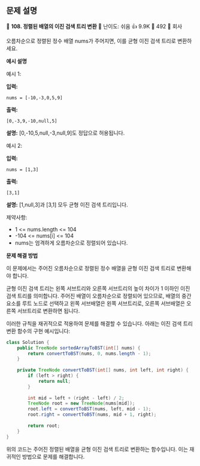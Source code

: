 ## 문제 설명
📌 **108. 정렬된 배열의 이진 검색 트리 변환**
🌟 난이도: 쉬움
👍 9.9K
💬 492
🏢 회사

오름차순으로 정렬된 정수 배열 nums가 주어지면, 이를 균형 이진 검색 트리로 변환하세요.

**예시 설명**

예시 1:

**입력:**
```plaintext
nums = [-10,-3,0,5,9]
```

**출력:**
```plaintext
[0,-3,9,-10,null,5]
```

**설명:**
[0,-10,5,null,-3,null,9]도 정답으로 허용됩니다.

예시 2:

**입력:**
```plaintext
nums = [1,3]
```

**출력:**
```plaintext
[3,1]
```

**설명:**
[1,null,3]과 [3,1] 모두 균형 이진 검색 트리입니다.

제약사항:

- 1 <= nums.length <= 104
- -104 <= nums[i] <= 104
- nums는 엄격하게 오름차순으로 정렬되어 있습니다.

**문제 해결 방법**

이 문제에서는 주어진 오름차순으로 정렬된 정수 배열을 균형 이진 검색 트리로 변환해야 합니다.

균형 이진 검색 트리는 왼쪽 서브트리와 오른쪽 서브트리의 높이 차이가 1 이하인 이진 검색 트리를 의미합니다. 주어진 배열이 오름차순으로 정렬되어 있으므로, 배열의 중간 요소를 루트 노드로 선택하고 왼쪽 서브배열은 왼쪽 서브트리로, 오른쪽 서브배열은 오른쪽 서브트리로 변환하면 됩니다.

이러한 규칙을 재귀적으로 적용하여 문제를 해결할 수 있습니다. 아래는 이진 검색 트리 변환 함수의 구현 예시입니다:

```java
class Solution {
    public TreeNode sortedArrayToBST(int[] nums) {
        return convertToBST(nums, 0, nums.length - 1);
    }
    
    private TreeNode convertToBST(int[] nums, int left, int right) {
        if (left > right) {
            return null;
        }
        
        int mid = left + (right - left) / 2;
        TreeNode root = new TreeNode(nums[mid]);
        root.left = convertToBST(nums, left, mid - 1);
        root.right = convertToBST(nums, mid + 1, right);
        
        return root;
    }
}
```

위의 코드는 주어진 정렬된 배열을 균형 이진 검색 트리로 변환하는 함수입니다. 이는 재귀적인 방법으로 문제를 해결합니다.
